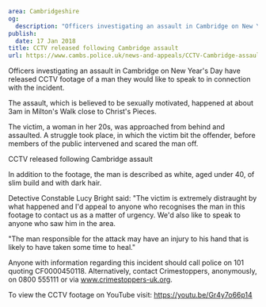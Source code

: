 ```yaml
area: Cambridgeshire
og:
  description: "Officers investigating an assault in Cambridge on New Year\u2019s Day have released CCTV footage of a man they would like to speak to in connection with the incident."
publish:
  date: 17 Jan 2018
title: CCTV released following Cambridge assault
url: https://www.cambs.police.uk/news-and-appeals/CCTV-Cambridge-assault
```

Officers investigating an assault in Cambridge on New Year's Day have released CCTV footage of a man they would like to speak to in connection with the incident.

The assault, which is believed to be sexually motivated, happened at about 3am in Milton's Walk close to Christ's Pieces.

The victim, a woman in her 20s, was approached from behind and assaulted. A struggle took place, in which the victim bit the offender, before members of the public intervened and scared the man off.

CCTV released following Cambridge assault

In addition to the footage, the man is described as white, aged under 40, of slim build and with dark hair.

Detective Constable Lucy Bright said: "The victim is extremely distraught by what happened and I'd appeal to anyone who recognises the man in this footage to contact us as a matter of urgency. We'd also like to speak to anyone who saw him in the area.

"The man responsible for the attack may have an injury to his hand that is likely to have taken some time to heal."

Anyone with information regarding this incident should call police on 101 quoting CF0000450118. Alternatively, contact Crimestoppers, anonymously, on 0800 555111 or via www.crimestoppers-uk.org.

To view the CCTV footage on YouTube visit: https://youtu.be/Gr4y7o66p14
